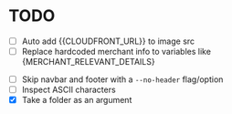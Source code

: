 # TODO

- [ ] Auto add {{CLOUDFRONT_URL}} to image src
- [ ] Replace hardcoded merchant info to variables like {MERCHANT_RELEVANT_DETAILS}
<!-- - [] Provide multiple html files and make the result json commit-ready to S3 quickly -->
- [ ] Skip navbar and footer with a `--no-header` flag/option
- [ ] Inspect ASCII characters
- [X] Take a folder as an argument
